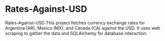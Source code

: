 # Rates-Against-USD
Rates-Against-USD
This project fetches currency exchange rates for Argentina (AR), Mexico (MX), and Canada (CA) against the USD. It uses web scraping to gather the data and SQLAlchemy for database interaction.
